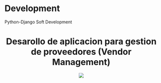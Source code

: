 # Development
Python-Django Soft Development

<div align="center">
  <h1>Desarollo de aplicacion para gestion de proveedores (Vendor Management)</h1>
</div>

<div align="center"> 
  <img src="[https://photos.google.com/share/AF1QipNacgA8lrGqHH_TasSmITMNMWQ8m3T2mIQXuEc66r1c38sNUpFxXjUWWg2cqVqxvQ/photo/AF1QipMCOXpFxhg1_TdFW7E6ZzRGZZNae3oPb2peXZzp?key=b0pITV9YcTU1aVdRNDdnbktaS1FpZ3hJZElubWdn](https://photos.app.goo.gl/SPocwqnN2ESjdh8u8)https://photos.app.goo.gl/SPocwqnN2ESjdh8u8" width="">
</div>
